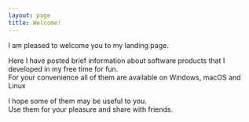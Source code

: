 ```yaml
---
layout: page
title: Welcome!
---
```


I am pleased to welcome you to my landing page.   

Here I have posted brief information about software products that I developed in my free time for fun.  
For your convenience all of them are available on Windows, macOS and Linux   

I hope some of them may be useful to you.  
Use them for your pleasure and share with friends.
